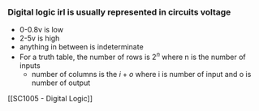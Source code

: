 ### Digital logic irl is usually represented in circuits voltage
- 0-0.8v is low
- 2-5v is high
- anything in between is indeterminate
- For a truth table, the number of rows is $2^n$ where n is the number of inputs
	- number of columns is the $i + o$ where i is number of input and o is number of output

[[SC1005 - Digital Logic]]